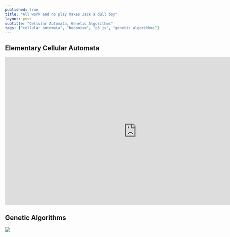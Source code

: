 ```yaml
---
published: true
title: "All work and no play makes Jack a dull boy"
layout: post
subtitle: "Cellular Automata, Genetic Algorithms"
tags: ["cellular automata", "hedonism", "p5.js", "genetic algorithms"]
---
```


## Elementary Cellular Automata


<iframe width="853" height="480" src="https://www.youtube.com/embed/gJZ9ZeGcJVM" frameborder="0" allowfullscreen></iframe>

## Genetic Algorithms


<a href="https://asciinema.org/a/9npa6lwf8ucpjvynkdvfxzs8v" target="_blank"><img src="https://asciinema.org/a/9npa6lwf8ucpjvynkdvfxzs8v.png" /></a>
